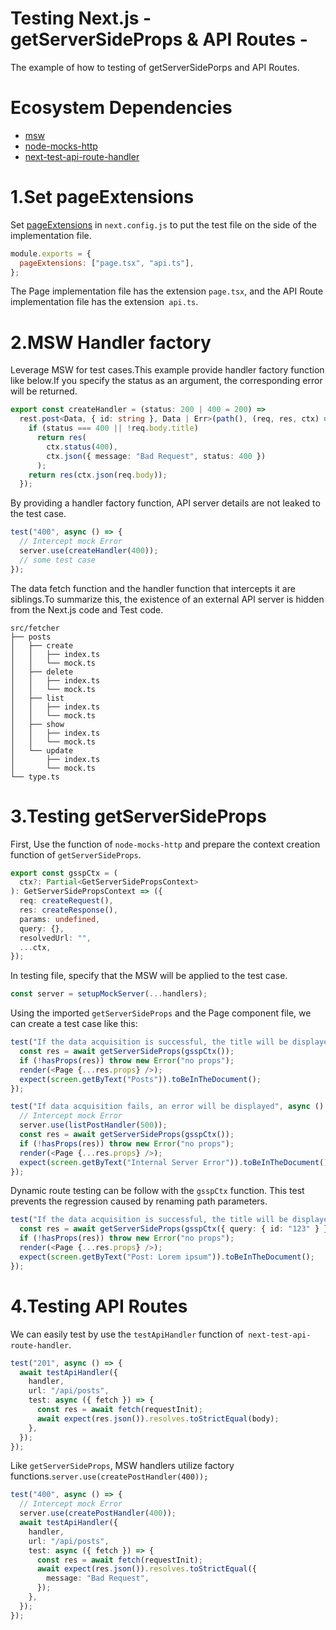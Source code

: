 # Testing Next.js - getServerSideProps & API Routes -

The example of how to testing of getServerSidePorps and API Routes.

# Ecosystem Dependencies

- [msw](https://www.npmjs.com/package/msw)
- [node-mocks-http](https://www.npmjs.com/package/node-mocks-http)
- [next-test-api-route-handler](https://www.npmjs.com/package/next-test-api-route-handler)

# 1.Set pageExtensions

Set [pageExtensions](https://nextjs.org/docs/api-reference/next.config.js/custom-page-extensions) in `next.config.js` to put the test file on the side of the implementation file.

```javascript
module.exports = {
  pageExtensions: ["page.tsx", "api.ts"],
};
```

The Page implementation file has the extension `page.tsx`, and the API Route implementation file has the extension` api.ts`.

# 2.MSW Handler factory

Leverage MSW for test cases.This example provide handler factory function like below.If you specify the status as an argument, the corresponding error will be returned.

```typescript
export const createHandler = (status: 200 | 400 = 200) =>
  rest.post<Data, { id: string }, Data | Err>(path(), (req, res, ctx) => {
    if (status === 400 || !req.body.title)
      return res(
        ctx.status(400),
        ctx.json({ message: "Bad Request", status: 400 })
      );
    return res(ctx.json(req.body));
  });
```

By providing a handler factory function, API server details are not leaked to the test case.

```typescript
test("400", async () => {
  // Intercept mock Error
  server.use(createHandler(400));
  // some test case
});
```

The data fetch function and the handler function that intercepts it are siblings.To summarize this, the existence of an external API server is hidden from the Next.js code and Test code.

```
src/fetcher
├── posts
│   ├── create
│   │   ├── index.ts
│   │   └── mock.ts
│   ├── delete
│   │   ├── index.ts
│   │   └── mock.ts
│   ├── list
│   │   ├── index.ts
│   │   └── mock.ts
│   ├── show
│   │   ├── index.ts
│   │   └── mock.ts
│   └── update
│       ├── index.ts
│       └── mock.ts
└── type.ts
```

# 3.Testing getServerSideProps

First, Use the function of `node-mocks-http` and prepare the context creation function of `getServerSideProps`.

```typescript
export const gsspCtx = (
  ctx?: Partial<GetServerSidePropsContext>
): GetServerSidePropsContext => ({
  req: createRequest(),
  res: createResponse(),
  params: undefined,
  query: {},
  resolvedUrl: "",
  ...ctx,
});
```

In testing file, specify that the MSW will be applied to the test case.

```typescript
const server = setupMockServer(...handlers);
```

Using the imported `getServerSideProps` and the Page component file, we can create a test case like this:

```typescript
test("If the data acquisition is successful, the title will be displayed.", async () => {
  const res = await getServerSideProps(gsspCtx());
  if (!hasProps(res)) throw new Error("no props");
  render(<Page {...res.props} />);
  expect(screen.getByText("Posts")).toBeInTheDocument();
});

test("If data acquisition fails, an error will be displayed", async () => {
  // Intercept mock Error
  server.use(listPostHandler(500));
  const res = await getServerSideProps(gsspCtx());
  if (!hasProps(res)) throw new Error("no props");
  render(<Page {...res.props} />);
  expect(screen.getByText("Internal Server Error")).toBeInTheDocument();
});
```

Dynamic route testing can be follow with the `gsspCtx` function. This test prevents the regression caused by renaming path parameters.

```typescript
test("If the data acquisition is successful, the title will be displayed.", async () => {
  const res = await getServerSideProps(gsspCtx({ query: { id: "123" } }));
  if (!hasProps(res)) throw new Error("no props");
  render(<Page {...res.props} />);
  expect(screen.getByText("Post: Lorem ipsum")).toBeInTheDocument();
});
```

# 4.Testing API Routes

We can easily test by use the `testApiHandler` function of` next-test-api-route-handler`.

```typescript
test("201", async () => {
  await testApiHandler({
    handler,
    url: "/api/posts",
    test: async ({ fetch }) => {
      const res = await fetch(requestInit);
      await expect(res.json()).resolves.toStrictEqual(body);
    },
  });
});
```

Like `getServerSideProps`, MSW handlers utilize factory functions.`server.use(createPostHandler(400));`

```typescript
test("400", async () => {
  // Intercept mock Error
  server.use(createPostHandler(400));
  await testApiHandler({
    handler,
    url: "/api/posts",
    test: async ({ fetch }) => {
      const res = await fetch(requestInit);
      await expect(res.json()).resolves.toStrictEqual({
        message: "Bad Request",
      });
    },
  });
});
```
